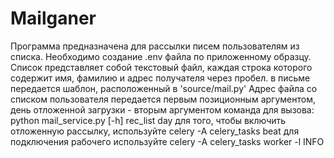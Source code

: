 # Mailganer

Программа предназначена для рассылки писем пользователям из списка.
Необходимо создание .env файла по приложенному образцу.
Список представляет собой текстовый файл, каждая строка которого 
содержит имя, фамилию и адрес получателя через пробел.
в письме передается шаблон, расположенный в 'source/mail.py'
Адрес файла со списком пользователя передается первым позиционным аргументом,
день отложенной загрузки - вторым аргументом
команда для вызова: python mail_service.py [-h] rec_list day
для того, чтобы включить отложенную рассылку, используйте celery -A celery_tasks beat 
для подключения рабочего используйте celery -A celery_tasks worker -l INFO
<!-- celery multi start w1 -A celery_tasks -l INFO --pidfile=./my.pid --logfile=./my.log -->